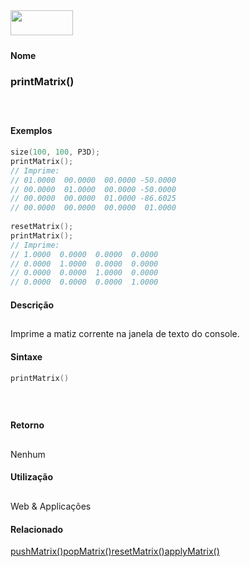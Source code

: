 <img height="40" src="../images/1pix.gif" width="100"/>
<img height="1" src="../images/1pix.gif" width="20"/>
<img height="1" src="../images/1pix.gif" width="555"/>

#### Nome
### printMatrix()
<img height="25" src="../images/1pix.gif" width="1"/>

#### Exemplos

```pde
size(100, 100, P3D); 
printMatrix(); 
// Imprime: 
// 01.0000  00.0000  00.0000 -50.0000 
// 00.0000  01.0000  00.0000 -50.0000 
// 00.0000  00.0000  01.0000 -86.6025 
// 00.0000  00.0000  00.0000  01.0000 
 
resetMatrix(); 
printMatrix(); 
// Imprime: 
// 1.0000  0.0000  0.0000  0.0000 
// 0.0000  1.0000  0.0000  0.0000 
// 0.0000  0.0000  1.0000  0.0000 
// 0.0000  0.0000  0.0000  1.0000 

```

#### Descrição
Imprime a matiz corrente na janela de texto do console.
<img height="25" src="../images/1pix.gif" width="1"/>

#### Sintaxe
```pde
printMatrix()

```
<img height="25" src="../images/1pix.gif" width="1"/>

#### Retorno

	
Nenhum
<img height="25" src="../images/1pix.gif" width="1"/>

#### Utilização

	
Web & Applicações
<img height="25" src="../images/1pix.gif" width="1"/>

#### Relacionado
[pushMatrix()](pushMatrix_)[popMatrix()](popMatrix_)[resetMatrix()](resetMatrix_)[applyMatrix()](applyMatrix_)
